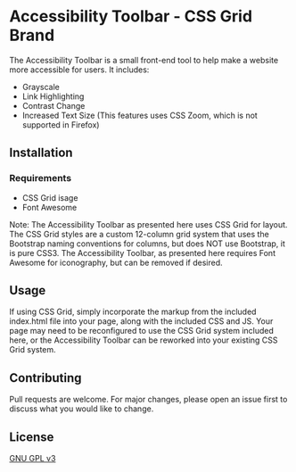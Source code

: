 # Accessibility Toolbar - CSS Grid Brand

The Accessibility Toolbar is a small front-end tool to help make a website more accessible for users. It includes:
* Grayscale
* Link Highlighting
* Contrast Change
* Increased Text Size (This features uses CSS Zoom, which is not supported in Firefox)


## Installation

### Requirements
* CSS Grid isage
* Font Awesome

Note: The Accessibility Toolbar as presented here uses CSS Grid for layout. The CSS Grid styles are a custom 12-column grid system that uses the Bootstrap naming conventions for columns, but does NOT use Bootstrap, it is pure CSS3. The Accessibility Toolbar, as presented here requires Font Awesome for iconography, but can be removed if desired.

## Usage
If using CSS Grid, simply incorporate the markup from the included index.html file into your page, along with the included CSS and JS. Your page may need to be reconfigured to use the CSS Grid system included here, or the Accessibility Toolbar can be reworked into your existing CSS Grid system.

## Contributing
Pull requests are welcome. For major changes, please open an issue first to discuss what you would like to change.

## License
[GNU GPL v3](https://www.gnu.org/licenses/gpl-3.0.en.html)
